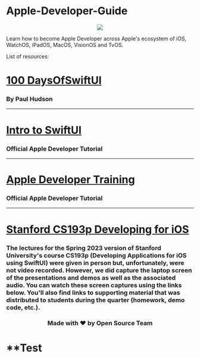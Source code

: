 # Apple-Developer-Guide
<p align="center">
     <img src="https://developer.apple.com/news/images/og/apple-developer-og.png" />
</p>
Learn how to become Apple Developer across Apple's ecosystem of iOS, WatchOS, iPadOS, MacOS, VisionOS and TvOS.

List of resources:

# [100 DaysOfSwiftUI](https://www.hackingwithswift.com/100/swiftui)
### By Paul Hudson

***

# [Intro to SwiftUI](https://developer.apple.com/tutorials/swiftui)
### Official Apple Developer Tutorial

***

# [Apple Developer Training](https://developer.apple.com/tutorials/app-dev-training)
### Official Apple Developer Tutorial

***

# [Stanford CS193p Developing for iOS](https://cs193p.sites.stanford.edu/2023)
### The lectures for the Spring 2023 version of Stanford University's course CS193p (Developing Applications for iOS using SwiftUI) were given in person but, unfortunately, were not video recorded.  However, we did capture the laptop screen of the presentations and demos as well as the associated audio.  You can watch these screen captures using the links below.  You'll also find links to supporting material that was distributed to students during the quarter (homework, demo code, etc.).

<div align="center">
<h3>Made with &#10084; by Open Source Team</h3>
</div>

# **Test

